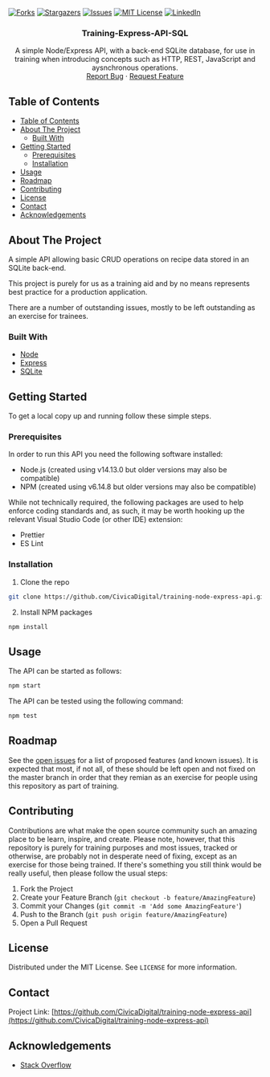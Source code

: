 <!--
*** README.md based on https://github.com/othneildrew/Best-README-Template
-->

<!-- PROJECT SHIELDS -->

[![Forks][forks-shield]][forks-url]
[![Stargazers][stars-shield]][stars-url]
[![Issues][issues-shield]][issues-url]
[![MIT License][license-shield]][license-url]
[![LinkedIn][linkedin-shield]][linkedin-url]

<!-- PROJECT LOGO
<br />
<p align="center">
  <a href="https://github.com/CivicaDigital/training-node-express-api">
    <img src="https://nodejs.org/static/images/logos/nodejs-new-pantone-black.ai" alt="Logo" width="122" height="75">
  </a>
-->
  <h3 align="center">Training-Express-API-SQL</h3>

  <p align="center">
    A simple Node/Express API, with a back-end SQLite database, for use in training when introducing concepts such as HTTP, REST, JavaScript and aysnchronous operations. 
    <br />
    <a href="https://github.com/CivicaDigital/training-node-express-api/issues">Report Bug</a>
    ·
    <a href="https://github.com/CivicaDigital/training-node-express-api/issues">Request Feature</a>
  </p>
</p>

<!-- TABLE OF CONTENTS -->

## Table of Contents

- [Table of Contents](#table-of-contents)
- [About The Project](#about-the-project)
  - [Built With](#built-with)
- [Getting Started](#getting-started)
  - [Prerequisites](#prerequisites)
  - [Installation](#installation)
- [Usage](#usage)
- [Roadmap](#roadmap)
- [Contributing](#contributing)
- [License](#license)
- [Contact](#contact)
- [Acknowledgements](#acknowledgements)

<!-- ABOUT THE PROJECT -->

## About The Project

A simple API allowing basic CRUD operations on recipe data stored in an SQLite back-end.

This project is purely for us as a training aid and by no means represents best practice for a production application.

There are a number of outstanding issues, mostly to be left outstanding as an exercise for trainees.

### Built With

- [Node](https://nodejs.org/)
- [Express](https://expressjs.com/)
- [SQLite](https://sqlite.org/)

<!-- GETTING STARTED -->

## Getting Started

To get a local copy up and running follow these simple steps.

### Prerequisites

In order to run this API you need the following software installed:

- Node.js (created using v14.13.0 but older versions may also be compatible)
- NPM (created using v6.14.8 but older versions may also be compatible)

While not technically required, the following packages are used to help enforce coding standards and, as such, it may be worth hooking up the relevant Visual Studio Code (or other IDE) extension:

- Prettier
- ES Lint

### Installation

1. Clone the repo

```sh
git clone https://github.com/CivicaDigital/training-node-express-api.git
```

2. Install NPM packages

```sh
npm install
```

<!-- USAGE EXAMPLES -->

## Usage

The API can be started as follows:

```sh
npm start
```

The API can be tested using the following command:

```sh
npm test
```

<!-- ROADMAP -->

## Roadmap

See the [open issues](https://github.com/CivicaDigital/training-node-express-api/issues) for a list of proposed features (and known issues). It is expected that most, if not all, of these should be left open and not fixed on the master branch in order that they remian as an exercise for people using this repository as part of training.

<!-- CONTRIBUTING -->

## Contributing

Contributions are what make the open source community such an amazing place to be learn, inspire, and create. Please note, however, that this repository is purely for training purposes and most issues, tracked or otherwise, are probably not in desperate need of fixing, except as an exercise for those being trained. If there's something you still think would be really useful, then please follow the usual steps:

1. Fork the Project
2. Create your Feature Branch (`git checkout -b feature/AmazingFeature`)
3. Commit your Changes (`git commit -m 'Add some AmazingFeature'`)
4. Push to the Branch (`git push origin feature/AmazingFeature`)
5. Open a Pull Request

<!-- LICENSE -->

## License

Distributed under the MIT License. See `LICENSE` for more information.

<!-- CONTACT -->

## Contact

Project Link: [https://github.com/CivicaDigital/training-node-express-api](https://github.com/CivicaDigital/training-node-express-api)

<!-- ACKNOWLEDGEMENTS -->

## Acknowledgements

- [Stack Overflow](https://stackoverflow.com)

<!-- MARKDOWN LINKS & IMAGES -->
<!-- https://www.markdownguide.org/basic-syntax/#reference-style-links -->

[forks-shield]: https://img.shields.io/github/forks/CivicaDigital/training-node-express-api?label=forks
[forks-url]: https://github.com/CivicaDigital/training-node-express-api/network/members
[stars-shield]: https://img.shields.io/github/stars/CivicaDigital/training-node-express-api
[stars-url]: https://github.com/CivicaDigital/training-node-express-api/stargazers
[issues-shield]: https://img.shields.io/github/issues/CivicaDigital/training-node-express-api
[issues-url]: https://github.com/CivicaDigital/training-node-express-api/issues
[license-shield]: https://img.shields.io/github/license/CivicaDigital/training-node-express-api
[license-url]: https://github.com/CivicaDigital/training-node-express-api/blob/master/LICENSE.txt
[linkedin-shield]: https://img.shields.io/badge/-LinkedIn-black.svg?style=flat-square&logo=linkedin&colorB=555
[linkedin-url]: https://linkedin.com/in/simon-thomas-5a521651

